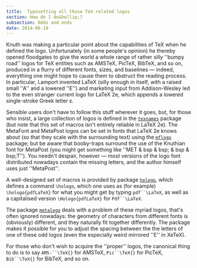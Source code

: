 ```yaml
---
title:  Typesetting all those TeX-related logos
section: How do I do&hellip;?
subsection: Odds and ends
date: 2014-06-10
---
```


Knuth was making a particular point about the capabilities of TeX
when he defined the logo.  Unfortunately (in some people's opinion) he thereby
opened floodgates to give the world a whole range of rather silly
''bumpy road'' logos for TeX entities such as AMSTeX, PicTeX,
BibTeX, and so on, produced in a flurry of different fonts, sizes,
and baselines&nbsp;&mdash; indeed, everything one might hope to cause them to
obstruct the reading process.  In particular, Lamport invented
LaTeX (silly enough in itself, with a raised small ''A'' and a
lowered ''E'') and marketing input from Addison-Wesley led to the even
stranger current logo for LaTeX 2e, which appends a lowered 
single-stroke Greek letter &epsilon;.

Sensible users don't have to follow this stuff wherever it goes,
but, for those who insist, a large collection of logos is defined in
the [`texnames`](https://ctan.org/pkg/texnames) package (but note that this set of macros isn't
entirely reliable in LaTeX 2e).
The MetaFont and MetaPost logos can be set in fonts that LaTeX 2e
knows about (so that they scale with the surrounding text) using the
[`mflogo`](https://ctan.org/pkg/mflogo) package; but be aware that booby-traps surround the
use of the Knuthian font for MetaPost (you might get
  something like ''MET & bsp & bsp; & bsp & bsp;T'').
You needn't despair, however&nbsp;&mdash; most versions of the logo font
distributed nowadays contain the missing letters, and the author
himself uses just ''MetaPost''.

A well-designed set of macros is provided by package [`hologo`](https://ctan.org/pkg/hologo),
which defines a command `\hologo`, which one uses as (for example)
`\hologo{pdfLaTeX}` for what you might get by typing
`pdf``\LaTeX`, as well as a capitalised version
`\Hologo{pdfLaTeX}` for `Pdf``\LaTeX`.

The package [`metalogo`](https://ctan.org/pkg/metalogo) deals with a problem of these myriad
logos, that's often ignored nowadays: the geometry of characters from
different fonts is (obviously) different, and they naturally fit
together differently.  The package makes it possible for you to adjust
the spacing between the the letters of one of these odd logos (even
the especially weird mirrored ''E'' in XeTeX).

For those who don't wish to acquire the ''proper'' logos, the canonical
thing to do is to say `AMS-``\TeX{}`
for AMSTeX, `Pic``\TeX{}`
for PicTeX, `Bib``\TeX{}`
for BibTeX, and so on.

